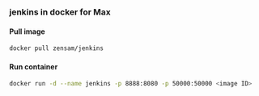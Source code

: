 ### jenkins in docker for Max

#### Pull image
```bash
docker pull zensam/jenkins
```

#### Run container
```bash
docker run -d --name jenkins -p 8888:8080 -p 50000:50000 <image ID>
```
